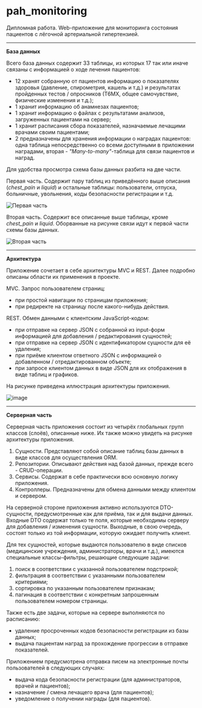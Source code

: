 # pah_monitoring
Дипломная работа. Web-приложение для мониторинга состояния пациентов с лёгочной артериальной гипертензией.

_______

**База данных**

Всего база данных содержит 33 таблицы, из которых 17 так или иначе связаны с информацией о ходе лечения пациентов:

- 12 хранят собранную от пациентов информацию о показателях здоровья (давление, спирометрия, кашель и т.д.) и результатах пройденных тестов / опросников (Т6МХ, общее самочувствие, физические изменения и т.д.);
- 1 хранит информацию об анамнезах пациентов;
- 1 хранит информацию о файлах с результатами анализов, загруженных пациентами на сервер;
- 1 хранит расписания сбора показателей, назначаемые лечащими врачами своим пациентами;
- 2 предназначены для хранения информации о наградах пациентов: одна таблица непосредственно со всеми доступными в приложении наградами, вторая - *"Many-to-many"*-таблица для связи пациентов и наград.

Для удобства просмотра схема базы данных разбита на две части.

Первая часть. Содержит пару таблиц из приведённого выше описания (*chest_pain* и *liquid*) и остальные таблицы: пользователи, отпуска, больничные, увольнения, коды безопасности регистрации и т.д.

![Первая часть](https://github.com/user-attachments/assets/927bd989-f75a-4048-9b7a-1a91fddcdb97)

Вторая часть. Содержит все описанные выше таблицы, кроме *chest_pain* и *liquid*. Оборванные на рисунке связи идут к первой части схемы базы данных.

![Вторая часть](https://github.com/user-attachments/assets/51e76912-1be7-4587-a80c-2bf739e9243a)

_______

**Архитектура**

Приложение сочетает в себе архитектуры MVC и REST. Далее подробно описаны области их применения в проекте.

MVC. Запрос пользователем страниц:

- при простой навигации по страницам приложения;
- при редиректе на страницу после какого-нибудь действия.

REST. Обмен данными с клиентским JavaScript-кодом:

- при отправке на сервер JSON с собранной из input-форм информацией для добавления / редактирования сущностей;
- при отправке на сервер JSON с идентификатором сущности для её удаления;
- при приёме клиентом ответного JSON с информацией о добавленном / отредактированном объекте;
- при запросе клиентом данных в виде JSON для их отображения в виде таблиц и графиков.

На рисунке приведена иллюстрация архитектуры приложения.

![image](https://github.com/user-attachments/assets/1e26055f-9050-4378-8c7a-488ec0ff09c0)

_______

**Серверная часть**

Серверная часть приложения состоит из четырёх глобальных групп классов (слоёв), описанные ниже. Их также можно увидеть на рисунке архитектуры приложения.

1) Сущности. Представляют собой описание таблиц базы данных в виде классов для осуществления ORM.
2) Репозитории. Описывают действия над базой данных, прежде всего - CRUD-операции.
3) Сервисы. Содержат в себе практически всю основную логику приложения.
4) Контроллеры. Предназначены для обмена данными между клиентом и сервером.

На серверной стороне приложения активно используются DTO-сущности, предусмотренные как для приёма, так и для выдачи данных. Входные DTO содержат только те поля, которые необходимы серверу для добавления / изменения сущности. Выходные, в свою очередь, состоят только из той информации, которую ожидает получить клиент.

Для тех сущностей, которые выдаются пользователю в виде списков (медицинские учреждения, администраторы, врачи и т.д.), имеются специальные классы-фильтры, решающие следующие задачи:

1) поиск в соответствии с указанной пользователем подстрокой;
2) фильтрация в соответствии с указанными пользователем критериями;
3) сортировка по указанным пользователем признакам;
4) пагинация в соответствии с конкретным запрошенным пользователем номером страницы.

Также есть две задачи, которые на сервере выполняются по расписанию:

- удаление просроченных кодов безопасности регистрации из базы данных;
- выдача пациентам наград за прохождение прогрессии в отправке показателей.

Приложением предусмотрена отправка писем на электронные почты пользователей в следующих случаях:

- выдача кода безопасности регистрации (для администраторов, врачей и пациентов);
- назначение / смена лечащего врача (для пациентов);
- уведомление о получении награды (для пациентов).
